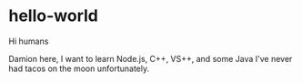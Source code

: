 # hello-world

Hi humans

Damion here, I want to learn Node.js, C++, VS++, and some Java
I've never had tacos on the moon unfortunately. 
